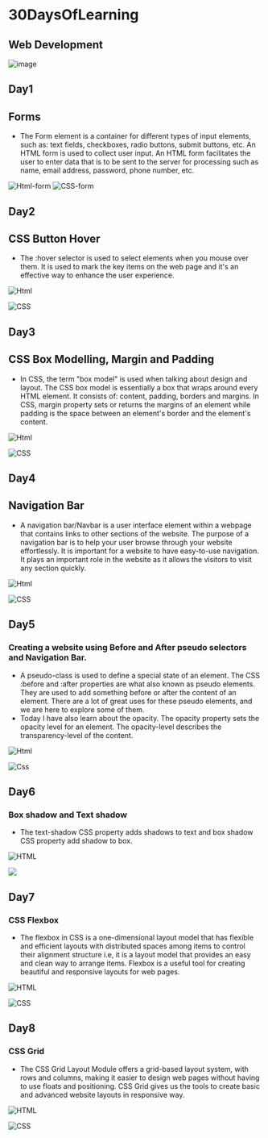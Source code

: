 # 30DaysOfLearning 
## Web Development
![image](https://github.com/anuska122/30DaysOfLearning/assets/154875734/a9d181dd-4a9c-488a-80d4-0bb20e8ac479)


## Day1
## Forms

- The Form element is a container for different types of input elements, such as: text fields, checkboxes, radio buttons, submit buttons, etc. An HTML form is used to collect user input. An HTML form facilitates the user to enter data that is to be sent to the server for processing such as name, email address, password, phone number, etc.
 
![Html-form](https://github.com/anuska122/30DaysOfLearning/assets/154875734/6c2d0b6e-2a3e-4522-8d5a-1e37f82c0229)
![CSS-form](https://github.com/anuska122/30DaysOfLearning/assets/154875734/989eb43d-3869-4d23-9397-0c87c7c79682)

## Day2
## CSS Button Hover
- The :hover selector is used to select elements when you mouse over them. It is used to mark the key items on the web page and it's an effective way to enhance the user experience.

![Html](https://github.com/anuska122/30DaysOfLearning/assets/154875734/b28184b4-2121-4c47-a589-7e0007586113)

![CSS](https://github.com/anuska122/30DaysOfLearning/assets/154875734/64e81973-3561-4667-b14b-5810efb8d7d8)

## Day3
## CSS Box Modelling, Margin and Padding

- In CSS, the term "box model" is used when talking about design and layout. The CSS box model is essentially a box that wraps around every HTML element. It consists of: content, padding, borders and margins. In CSS, margin property sets or returns the margins of an element while padding is the space between an element's border and the element's content.

![Html](https://github.com/anuska122/30DaysOfLearning/assets/154875734/43bb3b8c-2af7-4aca-bf2b-090a84436280)

![CSS](https://github.com/anuska122/30DaysOfLearning/assets/154875734/e8cf5feb-1ab7-4a99-aa53-8917e7b56ccc)

## Day4
## Navigation Bar 
- A navigation bar/Navbar is a user interface element within a webpage that contains links to other sections of the website. The purpose of a navigation bar is to help your user browse through your website effortlessly. It is important for a website to have easy-to-use navigation. It plays an important role in the website as it allows the visitors to visit any section quickly.

![Html](https://github.com/anuska122/30DaysOfLearning/assets/154875734/ca7bb19e-426b-404a-b64e-f79bc8aa60ef)

![CSS](https://github.com/anuska122/30DaysOfLearning/assets/154875734/4f8bc21c-41c9-4dd0-be68-9002f437d6f8)

## Day5
### Creating a website using  Before and After pseudo selectors and Navigation Bar.

-  A pseudo-class is used to define a special state of an element. The CSS :before and :after properties are what also known as pseudo elements. They are used to add something before or after the content of an element. There are a lot of great uses for these pseudo elements, and we are here to explore some of them.
-  Today I have also learn about the opacity. The opacity property sets the opacity level for an element. The opacity-level describes the transparency-level of the content.

![Html](https://github.com/anuska122/30DaysOfLearning/assets/154875734/b0b5b067-7386-48d5-8f3f-6eb1c81de7a0)


![Css](https://github.com/anuska122/30DaysOfLearning/assets/154875734/068175af-1117-4d0a-a762-7bcec2de3bc5)

## Day6
### Box shadow and Text shadow

- The text-shadow CSS property adds shadows to text and box shadow CSS property add shadow to box.

![HTML](https://github.com/anuska122/30DaysOfLearning/assets/154875734/87b1fcea-3a35-4eac-b384-11aa1e1346d7)

![](https://github.com/anuska122/30DaysOfLearning/assets/154875734/28a7722d-05d2-428a-9cbd-fefa69715c7c)

## Day7
### CSS Flexbox

- The flexbox in CSS is a one-dimensional layout model that has flexible and efficient layouts with distributed spaces among items to control their alignment structure i.e, it is a layout model that provides an easy and clean way to arrange items. Flexbox is a useful tool for creating beautiful and responsive layouts for web pages.

![HTML](https://github.com/anuska122/30DaysOfLearning/assets/154875734/286c4832-b4f3-4bef-9da5-05b088f53e92)

![CSS](https://github.com/anuska122/30DaysOfLearning/assets/154875734/e3da8243-3cc4-4982-81ed-44a50579debb)


## Day8
### CSS Grid 
- The CSS Grid Layout Module offers a grid-based layout system, with rows and columns, making it easier to design web pages without having to use floats and positioning. CSS Grid gives us the tools to create basic and advanced website layouts in responsive way.

![HTML](https://github.com/anuska122/30DaysOfLearning/assets/154875734/b26fea85-93bd-4169-9fba-c93f71586c26)

![CSS](https://github.com/anuska122/30DaysOfLearning/assets/154875734/e1cb5c8c-3960-45bf-881f-ed9aa6b8e63f)











